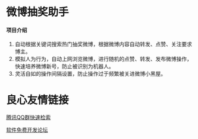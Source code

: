 # 微博抽奖助手

#### 项目介绍

1. 自动根据关键词搜索热门抽奖微博，根据微博内容自动转发、点赞、关注要求博主。
2. 模拟人为行为，自动上网浏览微博，进行随机的点赞、转发、发布微博操作，快速培养微博新号，防止被识别为机器人。
3. 灵活自如的操作间隔设置，防止操作过于频繁被关进微博小黑屋。


 # 良心友情链接

[腾讯QQ群快速检索](http://u.720life.cn/s/8cf73f7c)

[软件免费开发论坛](http://u.720life.cn/s/bbb01dc0)